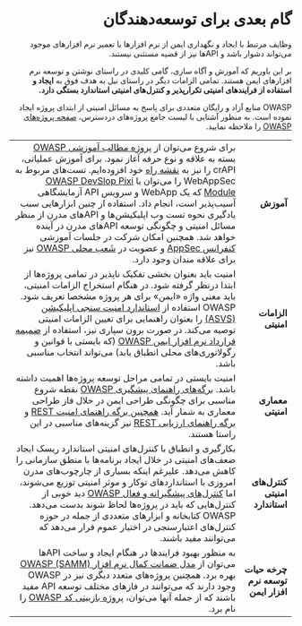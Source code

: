 <div dir="rtl" align='right'>

گام بعدی برای توسعه‌دهندگان
============================

وظایف مرتبط با ایجاد و نگهداری ایمن از نرم افزارها یا تعمیر نرم افزارهای موجود می‌تواند دشوار باشد و APIها نیز از قضیه مستثنی نیستند. 

بر این باوریم که آموزش و آگاه سازی، گامی کلیدی در راستای نوشتن و توسعه نرم افزارهای ایمن هستند. تمامی الزامات دیگر در راستای نیل به هدف فوق به **ایجاد و استفاده از فرایندهای امنیتی تکرارپذیر و کنترل‌های امنیتی استاندارد بستگی دارد.**

OWASP منابع آزاد و رایگان متعددی برای پاسخ به مسائل امنیتی از ابتدای پروژه ایجاد نموده است. به منظور آشنایی با لیست جامع پروژه‌‌های دردسترس، [صفحه پروژه‌‌های OWASP][1] را ملاحظه نمایید.


| | |
|-|-|
| **آموزش** | برای شروع می‌توان از [پروژه مطالب آموزشی OWASP][2] بسته به علاقه و نوع حرفه آغاز نمود. برای آموزش عملیاتی،  crAPI را نیز به [نقشه راه][3] خود افزوده‌ایم. تست‌‌های مربوط به WebAppSec را می‌توان با [OWASP DevSlop Pixi Module][4]  که یک WebApp و سرویس API آزمایشگاهی آسیب‌پذیر است، انجام داد. استفاده از چنین ابزارهایی سبب یادگیری نحوه تست وب اپلیکیشن‌‌ها و APIهای مدرن از منظر مسائل امنیتی و چگونگی توسعه APIهای مدرن در آینده خواهد شد. همچنین امکان شرکت در جلسات آموزشی [کنفرانس AppSec][5] و عضویت در [شَعب محلی OWASP][6] نیز برای علاقه مندان وجود دارد.|
| **الزامات امنیتی** | امنیت باید بعنوان بخشی تفکیک ناپذیر در تمامی پروژه‌‌ها از ابتدا درنظر گرفته شود. در هنگام استخراج الزامات امنیتی، باید معنی واژه «ایمن» برای هر پروژه مشخصا تعریف شود. OWASP استفاده از [استاندارد امنیت سنجی اپلیکیشن (ASVS)][7] را بعنوان راهنمایی برای تعیین الزامات امنیتی توصیه می‌کند. در صورت برون سپاری نیز، استفاده از [ضمیمه قرارداد نرم افزار ایمن OWASP][8] (که بایستی با قوانین و رگولاتوری‌‌های محلی انطباق یابد) می‌تواند انتخاب مناسبی باشد. |
| **معماری امنیتی** | امنیت بایستی در تمامی مراحل توسعه پروژه‌‌ها اهمیت داشته باشد. [برگه‌‌های راهنمای پیشگیری OWASP][9] نقطه شروع مناسبی برای چگونگی طراحی ایمن در خلال فاز طراحی معماری به شمار آید. [همچنین برگه راهنمای امنیت REST][10] و [برگه راهنمای ارزیابی REST][11] نیز گزینه‌‌های مناسبی در این راستا هستند. |
| **کنترل‌‌های امنیتی استاندارد** | بکارگیری و انطباق با کنترل‌‌های امنیتی استاندارد ریسک ایجاد ضعف‌‌های امنیتی در خلال ایجاد برنامه‌‌ها با منطق سازمانی را کاهش می‌دهد. علیرغم اینکه بسیاری از چارچوب‌های مدرن امروزی با استانداردهای توکار و موثر امنیتی توزیع می‌شوند، اما [کنترل‌‌های پیشگیرانه و فعال OWASP][12] دید خوبی از کنترل‌‌هایی که باید در پروژه‌‌ها لحاظ شوند بدست می‌دهد. OWASP کتابخانه و ابزارهای متعددی از جمله در حوزه کنترل‌‌های اعتبارسنجی در اختیار عموم قرار می‌دهد که می‌توانند مفید باشند.|
| **چرخه حیات توسعه نرم افزار ایمن** | به منظور بهبود فرایندها در هنگام ایجاد و ساخت APIها می‌توان از [مدل ضمانت کمال نرم افزار OWASP  (SAMM)][13] بهره برد. همچنین پروژه‌‌های متعدد دیگری نیز در OWASP وجود دارند که می‌توانند در فازهای مختلف توسعه API مفید باشند که از جمله آنها می‌توان، [پروژه بازبینی کد OWASP][14] را نام برد. |


[1]: https://www.owasp.org/index.php/Category:OWASP_Project
[2]: https://www.owasp.org/index.php/OWASP_Education_Material_Categorized
[3]: https://www.owasp.org/index.php/OWASP_API_Security_Project#tab=Road_Map
[4]: https://devslop.co/Home/Pixi
[5]: https://www.owasp.org/index.php/Category:OWASP_AppSec_Conference
[6]: https://www.owasp.org/index.php/OWASP_Chapter
[7]: https://www.owasp.org/index.php/Category:OWASP_Application_Security_Verification_Standard_Project
[8]: https://www.owasp.org/index.php/OWASP_Secure_Software_Contract_Annex
[9]: https://www.owasp.org/index.php/OWASP_Cheat_Sheet_Series
[10]: https://github.com/OWASP/CheatSheetSeries/blob/master/cheatsheets/REST_Security_Cheat_Sheet.md
[11]: https://github.com/OWASP/CheatSheetSeries/blob/master/cheatsheets/REST_Assessment_Cheat_Sheet.md
[12]: https://www.owasp.org/index.php/OWASP_Proactive_Controls#tab=OWASP_Proactive_Controls_2018
[13]: https://www.owasp.org/index.php/OWASP_SAMM_Project
[14]: https://www.owasp.org/index.php/Category:OWASP_Code_Review_Project

</div>
